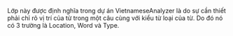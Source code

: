 Lớp này được định nghĩa trong dự án VietnameseAnalyzer là do sự cần thiết phải chỉ rõ vị trí của từ trong một câu cùng với kiểu từ loại của từ. Do đó nó có 3 trường là Location, Word và Type.
